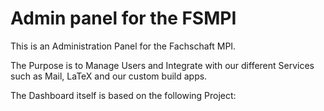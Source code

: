 # Admin panel for the FSMPI

This is an Administration Panel for the Fachschaft MPI.

The Purpose is to Manage Users and Integrate with our different Services such as Mail, LaTeX and our custom build apps.

The Dashboard itself is based on the following Project:

[ng2-admin]: https://github.com/akveo/ng2-admin